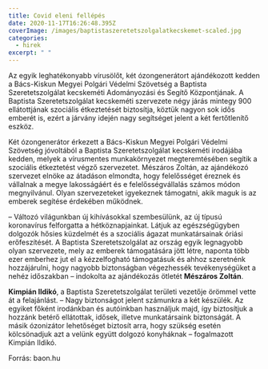 ```yaml
---
title: Covid eleni fellépés
date: 2020-11-17T16:26:48.395Z
coverImage: /images/baptistaszeretetszolgalatkecskemet-scaled.jpg
categories:
  - hirek
excerpt: " "
---
```

Az egyik leghatékonyabb vírusölőt, két ózongenerátort ajándékozott kedden a Bács-Kiskun Megyei Polgári Védelmi Szövetség a Baptista Szeretetszolgálat kecskeméti Adományozási és Segítő Központjának. A Baptista Szeretetszolgálat kecskeméti szervezete négy járás mintegy 900 ellátottjának szociális étkeztetését biztosítja, köztük nagyon sok idős emberét is, ezért a járvány idején nagy segítséget jelent a két fertőtlenítő eszköz.

Két ózongenerátor érkezett a Bács-Kiskun Megyei Polgári Védelmi Szövetség jóvoltából a Baptista Szeretetszolgálat kecskeméti irodájába kedden, melyek a vírusmentes munkakörnyezet megteremtésében segítik a szociális étkeztetést végző szervezetet. Mészáros Zoltán, az ajándékozó szervezet elnöke az átadáson elmondta, hogy felelősséget éreznek és vállalnak a megye lakosságáért és e felelősségvállalás számos módon megnyilvánul. Olyan szervezeteket igyekeznek támogatni, akik maguk is az emberek segítése érdekében működnek.

– Változó világunkban új kihívásokkal szembesülünk, az új típusú koronavírus felforgatta a hétköznapjainkat. Látjuk az egészségügyben dolgozók hősies küzdelmét és a szociális ágazat munkatársainak óriási erőfeszítését. A Baptista Szeretetszolgálat az ország egyik legnagyobb olyan szervezete, mely az emberek támogatására jött létre, naponta több ezer emberhez jut el a kézzelfogható támogatásuk és ahhoz szeretnénk hozzájárulni, hogy nagyobb biztonságban végezhessék tevékenységüket a nehéz időszakban – indokolta az ajándékozás ötletét **Mészáros Zoltán**.

**Kimpián Ildikó**, a Baptista Szeretetszolgálat területi vezetője örömmel vette át a felajánlást. – Nagy biztonságot jelent számunkra a két készülék. Az egyiket főként irodánkban és autóinkban használjuk majd, így biztosítjuk a hozzánk betérő ellátottak, idősek, illetve munkatársaink biztonságát. A másik ózonizátor lehetőséget biztosít arra, hogy szükség esetén kölcsönadjuk azt a velünk együtt dolgozó konyháknak – fogalmazott Kimpián Ildikó.

Forrás: baon.hu